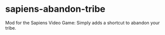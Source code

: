 # sapiens-abandon-tribe
Mod for the Sapiens Video Game: Simply adds a shortcut to abandon your tribe.
